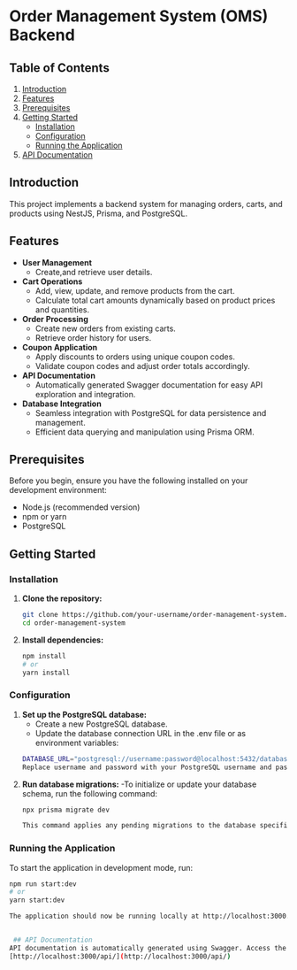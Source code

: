 # Order Management System (OMS) Backend

## Table of Contents
1. [Introduction](#introduction)
2. [Features](#features)
3. [Prerequisites](#prerequisites)
4. [Getting Started](#getting-started)
   - [Installation](#installation)
   - [Configuration](#configuration)
   - [Running the Application](#running-the-application)
5. [API Documentation](#api-documentation)


## Introduction

 This project implements a backend system for managing orders, carts, and products using NestJS, Prisma, and PostgreSQL.

## Features

- **User Management**
  - Create,and retrieve user details.
- **Cart Operations**
  - Add, view, update, and remove products from the cart.
  - Calculate total cart amounts dynamically based on product prices and quantities.
- **Order Processing**
  - Create new orders from existing carts.
  - Retrieve order history for users.
- **Coupon Application**
  - Apply discounts to orders using unique coupon codes.
  - Validate coupon codes and adjust order totals accordingly.
- **API Documentation**
  - Automatically generated Swagger documentation for easy API exploration and integration.
- **Database Integration**
  - Seamless integration with PostgreSQL for data persistence and management.
  - Efficient data querying and manipulation using Prisma ORM.

## Prerequisites

Before you begin, ensure you have the following installed on your development environment:

- Node.js (recommended version)
- npm or yarn
- PostgreSQL

## Getting Started

### Installation

1. **Clone the repository:**

   ```bash
   git clone https://github.com/your-username/order-management-system.git
   cd order-management-system
2. **Install dependencies:**
   ```bash
   npm install
   # or
   yarn install

### Configuration
1. **Set up the PostgreSQL database:**
   - Create a new PostgreSQL database.
   - Update the database connection URL in the .env file or as environment variables:
   ```bash
   DATABASE_URL="postgresql://username:password@localhost:5432/database_name"
   Replace username and password with your PostgreSQL username and password, and database_name with the name you have chosen for your database.
2. **Run database migrations:**
   -To initialize or update your database schema, run the following command:
   ```bash
   npx prisma migrate dev

   This command applies any pending migrations to the database specified in your .env file. It ensures that your database schema matches your Prisma schema defined in your project.


### Running the Application
To start the application in development mode, run:
```bash
npm run start:dev
# or
yarn start:dev

The application should now be running locally at http://localhost:3000.


 ## API Documentation
API documentation is automatically generated using Swagger. Access the Swagger UI at:
[http://localhost:3000/api/](http://localhost:3000/api/)


   
   

   

